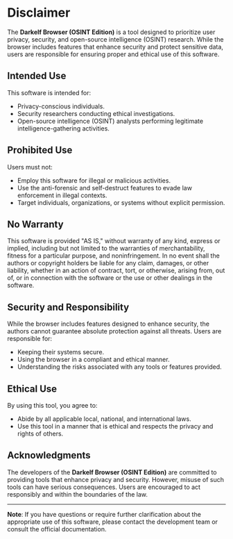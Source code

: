 # Disclaimer

The **Darkelf Browser (OSINT Edition)** is a tool designed to prioritize user privacy, security, and open-source intelligence (OSINT) research. While the browser includes features that enhance security and protect sensitive data, users are responsible for ensuring proper and ethical use of this software.

## **Intended Use**
This software is intended for:
- Privacy-conscious individuals.
- Security researchers conducting ethical investigations.
- Open-source intelligence (OSINT) analysts performing legitimate intelligence-gathering activities.

## **Prohibited Use**
Users must not:
- Employ this software for illegal or malicious activities.
- Use the anti-forensic and self-destruct features to evade law enforcement in illegal contexts.
- Target individuals, organizations, or systems without explicit permission.

## **No Warranty**
This software is provided "AS IS," without warranty of any kind, express or implied, including but not limited to the warranties of merchantability, fitness for a particular purpose, and noninfringement. In no event shall the authors or copyright holders be liable for any claim, damages, or other liability, whether in an action of contract, tort, or otherwise, arising from, out of, or in connection with the software or the use or other dealings in the software.

## **Security and Responsibility**
While the browser includes features designed to enhance security, the authors cannot guarantee absolute protection against all threats. Users are responsible for:
- Keeping their systems secure.
- Using the browser in a compliant and ethical manner.
- Understanding the risks associated with any tools or features provided.

## **Ethical Use**
By using this tool, you agree to:
- Abide by all applicable local, national, and international laws.
- Use this tool in a manner that is ethical and respects the privacy and rights of others.

## **Acknowledgments**
The developers of the **Darkelf Browser (OSINT Edition)** are committed to providing tools that enhance privacy and security. However, misuse of such tools can have serious consequences. Users are encouraged to act responsibly and within the boundaries of the law.

---

**Note**: If you have questions or require further clarification about the appropriate use of this software, please contact the development team or consult the official documentation.
